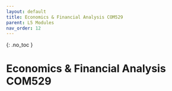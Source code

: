 ```yaml
---
layout: default
title: Economics & Financial Analysis COM529
parent: L5 Modules
nav_order: 12
---
```


{: .no_toc }


# Economics & Financial Analysis COM529



